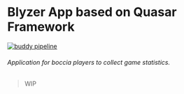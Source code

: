 # Blyzer App based on Quasar Framework
[![buddy pipeline](https://app.buddy.works/nzxtua/q-blyzer/pipelines/pipeline/198945/badge.svg?token=17da27765e77ebca8e987e83bcb88fbd67b0f92f1d9141eed69a42ae890546d0 "buddy pipeline")](https://app.buddy.works/nzxtua/q-blyzer/pipelines/pipeline/198945)
###### Application for boccia players to collect game statistics. 

> WIP

